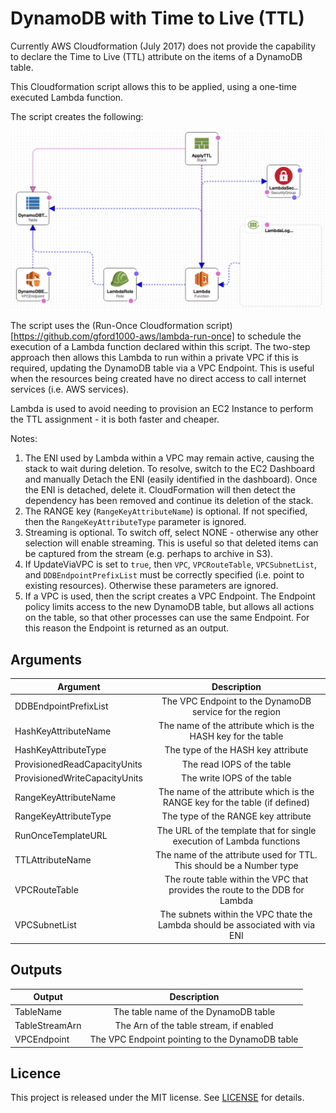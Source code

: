 # DynamoDB with Time to Live (TTL)

Currently AWS Cloudformation (July 2017) does not provide the capability to declare the Time to Live (TTL) attribute on the items
of a DynamoDB table.

This Cloudformation script allows this to be applied, using a one-time executed Lambda function.

The script creates the following:

![alt text](https://github.com/gford1000-aws/dynamdb-with-ttl/blob/master/DynamoDB%20table%20assignment%20of%20TTL.png "Script per designer")

The script uses the (Run-Once Cloudformation script)[https://github.com/gford1000-aws/lambda-run-once] to schedule the execution of a Lambda function declared within this script. The two-step approach then allows this Lambda to run within a private VPC if this is required, updating the DynamoDB table via a VPC Endpoint.  This is useful 
when the resources being created have no direct access to call internet services (i.e. AWS services).

Lambda is used to avoid needing to provision an EC2 Instance to perform the TTL assignment - it is both faster and cheaper.

Notes:

1. The ENI used by Lambda within a VPC may remain active, causing the stack to wait during deletion.  To resolve, switch to the EC2 Dashboard and manually Detach the ENI (easily identified in the dashboard).  Once the ENI is detached, delete it.  CloudFormation will then detect the dependency has been removed and continue its deletion of the stack.
2. The RANGE key (`RangeKeyAttributeName`) is optional.  If not specified, then the `RangeKeyAttributeType` parameter is ignored.
3. Streaming is optional.  To switch off, select NONE - otherwise any other selection will enable streaming.  This is useful so that deleted items can be captured from the stream (e.g. perhaps to archive in S3).
4. If UpdateViaVPC is set to `true`, then `VPC`, `VPCRouteTable`, `VPCSubnetList`, and `DDBEndpointPrefixList` must be correctly specified (i.e. point to existing resources).  Otherwise these parameters are ignored.
5. If a VPC is used, then the script creates a VPC Endpoint.  The Endpoint policy limits access to the new DynamoDB table, but allows all actions on the table, so that other processes can use the same Endpoint.  For this reason the Endpoint is returned as an output.


## Arguments

| Argument                      | Description                                                                     |
| ----------------------------- |:-------------------------------------------------------------------------------:|
| DDBEndpointPrefixList         | The VPC Endpoint to the DynamoDB service for the region                         |
| HashKeyAttributeName          | The name of the attribute which is the HASH key for the table                   |
| HashKeyAttributeType          | The type of the HASH key attribute                                              |
| ProvisionedReadCapacityUnits  | The read IOPS of the table                                                      |
| ProvisionedWriteCapacityUnits | The write IOPS of the table                                                     |
| RangeKeyAttributeName         | The name of the attribute which is the RANGE key for the table (if defined)     |
| RangeKeyAttributeType         | The type of the RANGE key attribute                                             |
| RunOnceTemplateURL            | The URL of the template that for single execution of Lambda functions           |
| TTLAttributeName              | The name of the attribute used for TTL.  This should be a Number type           |
| VPCRouteTable                 | The route table within the VPC that provides the route to the DDB for Lambda    |
| VPCSubnetList                 | The subnets within the VPC thate the Lambda should be associated with via ENI   |


## Outputs

| Output         | Description                                      |
| ---------------|:------------------------------------------------:|
| TableName      | The table name of the DynamoDB table             |
| TableStreamArn | The Arn of the table stream, if enabled          |
| VPCEndpoint    | The VPC Endpoint pointing to the DynamoDB table  |

## Licence

This project is released under the MIT license. See [LICENSE](LICENSE) for details.
